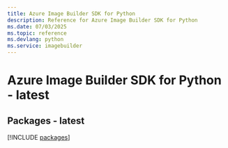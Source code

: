 ```yaml
---
title: Azure Image Builder SDK for Python
description: Reference for Azure Image Builder SDK for Python
ms.date: 07/03/2025
ms.topic: reference
ms.devlang: python
ms.service: imagebuilder
---
```

# Azure Image Builder SDK for Python - latest
## Packages - latest
[!INCLUDE [packages](image-builder-index.md)]